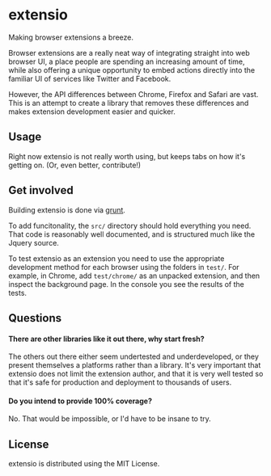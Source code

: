 # extensio

Making browser extensions a breeze.

Browser extensions are a really neat way of integrating straight into web browser UI, a place people are spending an increasing amount of time, while also offering a unique opportunity to embed actions directly into the familiar UI of services like Twitter and Facebook.

However, the API differences between Chrome, Firefox and Safari are vast. This is an attempt to create a library that removes these differences and makes extension development easier and quicker.

## Usage

Right now extensio is not really worth using, but keeps tabs on how it's getting on. (Or, even better, contribute!)

## Get involved

Building extensio is done via [grunt](https://github.com/cowboy/grunt).

To add funcitonality, the `src/` directory should hold everything you need. That code is reasonably well documented, and is structured much like the Jquery source.

To test extensio as an extension you need to use the appropriate development method for each browser using the folders in `test/`. For example, in Chrome, add `test/chrome/` as an unpacked extension, and then inspect the background page. In the console you see the results of the tests.

## Questions

#### There are other libraries like it out there, why start fresh?

The others out there either seem undertested and underdeveloped, or they present themselves a platforms rather than a library. It's very important that extensio does not limit the extension author, and that it is very well tested so that it's safe for production and deployment to thousands of users.

#### Do you intend to provide 100% coverage?

No. That would be impossible, or I'd have to be insane to try.

## License

extensio is distributed using the MIT License.